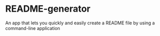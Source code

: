 # README-generator
An app that lets you quickly and easily create a README file by using a command-line application
